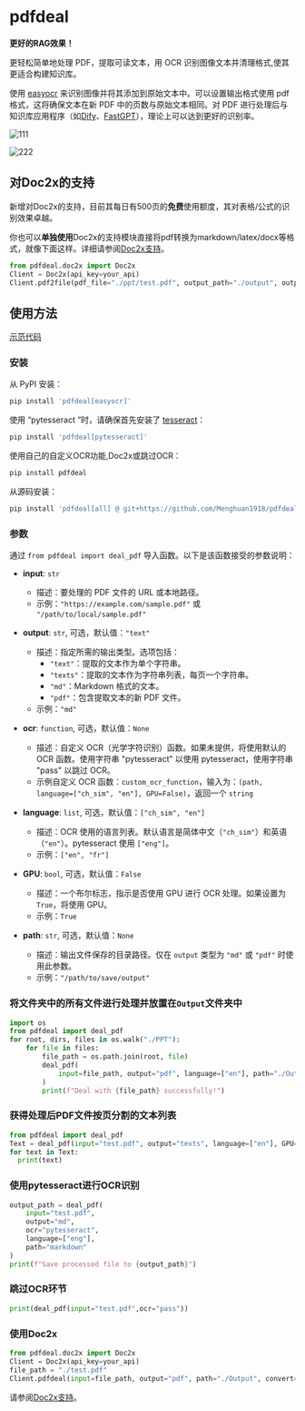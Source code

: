 # pdfdeal

**更好的RAG效果！**

更轻松简单地处理 PDF，提取可读文本，用 OCR 识别图像文本并清理格式,使其更适合构建知识库。

使用 [easyocr](https://github.com/JaidedAI/EasyOCR) 来识别图像并将其添加到原始文本中。可以设置输出格式使用 pdf 格式，这将确保文本在新 PDF 中的页数与原始文本相同。对 PDF 进行处理后与知识库应用程序（如[Dify](https://github.com/langgenius/dify)、[FastGPT](https://github.com/labring/FastGPT)），理论上可以达到更好的识别率。

![111](https://github.com/Menghuan1918/pdfdeal/assets/122662527/58155389-f846-41fd-9314-1cd86282e66a)

![222](https://github.com/Menghuan1918/pdfdeal/assets/122662527/457036e8-9d78-458a-8a48-763bd33e95f9)

## 对Doc2x的支持

新增对Doc2x的支持，目前其每日有500页的**免费**使用额度，其对表格/公式的识别效果卓越。

你也可以**单独使用**Doc2x的支持模块直接将pdf转换为markdown/latex/docx等格式，就像下面这样。详细请参阅[Doc2x支持](./docs/doc2x_cn.md)。

```python
from pdfdeal.doc2x import Doc2x
Client = Doc2x(api_key=your_api)
Client.pdf2file(pdf_file="./ppt/test.pdf", output_path="./output", output_format="md_dollar", ocr=True)
```

## 使用方法
[示范代码](https://github.com/Menghuan1918/pdfdeal/blob/main/README_CN.md#%E5%B0%86%E6%96%87%E4%BB%B6%E5%A4%B9%E4%B8%AD%E7%9A%84%E6%89%80%E6%9C%89%E6%96%87%E4%BB%B6%E8%BF%9B%E8%A1%8C%E5%A4%84%E7%90%86%E5%B9%B6%E6%94%BE%E7%BD%AE%E5%9C%A8output%E6%96%87%E4%BB%B6%E5%A4%B9%E4%B8%AD)

### 安装
从 PyPI 安装：

```bash
pip install 'pdfdeal[easyocr]'
```

使用 “pytesseract ”时，请确保首先安装了 [tesseract](https://github.com/tesseract-ocr/tesseract)：

```bash
pip install 'pdfdeal[pytesseract]'
```

使用自己的自定义OCR功能,Doc2x或跳过OCR：

```bash
pip install pdfdeal
```

从源码安装：

```bash
pip install 'pdfdeal[all] @ git+https://github.com/Menghuan1918/pdfdeal.git'
```

### 参数
通过 `from pdfdeal import deal_pdf` 导入函数。以下是该函数接受的参数说明：

- **input**: `str`
  - 描述：要处理的 PDF 文件的 URL 或本地路径。
  - 示例：`"https://example.com/sample.pdf"` 或 `"/path/to/local/sample.pdf"`

- **output**: `str`, 可选，默认值：`"text"`
  - 描述：指定所需的输出类型。选项包括：
    - `"text"`：提取的文本作为单个字符串。
    - `"texts"`：提取的文本作为字符串列表，每页一个字符串。
    - `"md"`：Markdown 格式的文本。
    - `"pdf"`：包含提取文本的新 PDF 文件。
  - 示例：`"md"`

- **ocr**: `function`, 可选，默认值：`None`
  - 描述：自定义 OCR（光学字符识别）函数。如果未提供，将使用默认的 OCR 函数。使用字符串 "pytesseract" 以使用 pytesseract，使用字符串 "pass" 以跳过 OCR。
  - 示例自定义 OCR 函数：`custom_ocr_function`，输入为：`(path, language=["ch_sim", "en"], GPU=False)`，返回一个 `string`

- **language**: `list`, 可选，默认值：`["ch_sim", "en"]`
  - 描述：OCR 使用的语言列表。默认语言是简体中文（`"ch_sim"`）和英语（`"en"`）。pytesseract 使用 `["eng"]`。
  - 示例：`["en", "fr"]`

- **GPU**: `bool`, 可选，默认值：`False`
  - 描述：一个布尔标志，指示是否使用 GPU 进行 OCR 处理。如果设置为 `True`，将使用 GPU。
  - 示例：`True`

- **path**: `str`, 可选，默认值：`None`
  - 描述：输出文件保存的目录路径。仅在 `output` 类型为 `"md"` 或 `"pdf"` 时使用此参数。
  - 示例：`"/path/to/save/output"`

### 将文件夹中的所有文件进行处理并放置在`Output`文件夹中

```python
import os
from pdfdeal import deal_pdf
for root, dirs, files in os.walk("./PPT"):
    for file in files:
        file_path = os.path.join(root, file)
        deal_pdf(
            input=file_path, output="pdf", language=["en"], path="./Output", GPU=True
        )
        print(f"Deal with {file_path} successfully!")
```

### 获得处理后PDF文件按页分割的文本列表

```python
from pdfdeal import deal_pdf
Text = deal_pdf(input="test.pdf", output="texts", language=["en"], GPU=True)
for text in Text:
  print(text)
```

### 使用pytesseract进行OCR识别

```python
output_path = deal_pdf(
    input="test.pdf",
    output="md",
    ocr="pytesseract",
    language=["eng"],
    path="markdown"
)
print(f"Save processed file to {output_path}")
```

### 跳过OCR环节

```python
print(deal_pdf(input="test.pdf",ocr="pass"))
```

### 使用Doc2x

```python
from pdfdeal.doc2x import Doc2x
Client = Doc2x(api_key=your_api)
file_path = "./test.pdf"
Client.pdfdeal(input=file_path, output="pdf", path="./Output", convert=True)
```

请参阅[Doc2x支持](./docs/doc2x_cn.md)。